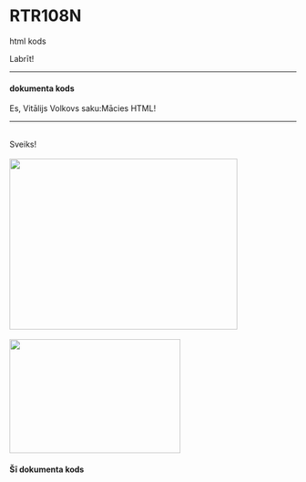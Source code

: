 # RTR108N
html kods

<html>

<meta charset="UTF-8">
<title>Mans WEB dokuments</title>

Labrīt!
<hr/>
<h4>dokumenta kods</h4>
<p>Es, Vitālijs Volkovs saku:Mācies HTML!</p>
<hr/>
<br/>
Sveiks!
<br/>

<br/>
<img src="file:///home/user/Desktop/web/1.png" style="width:400px;height:300px;">
<br/>
<br/>
<img src="2.png" style="width:300px;height:200px;">

<h4>Šī dokumenta kods</h4>
<pre>
<html></html>
</pre>

</html>
